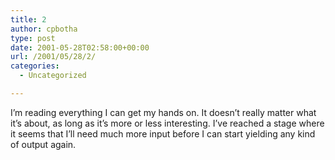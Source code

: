 ```yaml
---
title: 2
author: cpbotha
type: post
date: 2001-05-28T02:58:00+00:00
url: /2001/05/28/2/
categories:
  - Uncategorized

---
```

I&#8217;m reading everything I can get my hands on. It doesn&#8217;t really matter what it&#8217;s about, as long as it&#8217;s more or less interesting. I&#8217;ve reached a stage where it seems that I&#8217;ll need much more input before I can start yielding any kind of output again.
